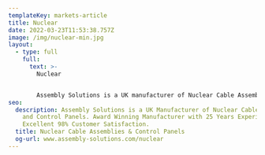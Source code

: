 ```yaml
---
templateKey: markets-article
title: Nuclear
date: 2022-03-23T11:53:38.757Z
image: /img/nuclear-min.jpg
layout:
  - type: full
    full:
      text: >-
        Nuclear


        Assembly Solutions is a UK manufacturer of Nuclear Cable Assemblies and Control Panels.
seo:
  description: Assembly Solutions is a UK Manufacturer of Nuclear Cable Assemblies
    and Control Panels. Award Winning Manufacturer with 25 Years Experience and
    Excellent 98% Customer Satisfaction.
  title: Nuclear Cable Assemblies & Control Panels
  og-url: www.assembly-solutions.com/nuclear
---
```

